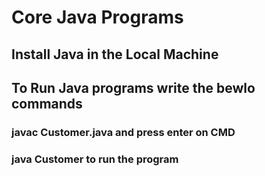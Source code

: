 # Core Java Programs

## Install Java in the Local Machine 

## To Run Java programs write the bewlo commands

### javac Customer.java  and press enter on CMD

### java Customer to run the program


